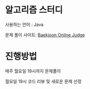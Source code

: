 # 알고리즘 스터디
사용하는 언어 : Java

문제 풀이 사이트: [Baekjoon Online Judge](https://www.acmicpc.net/)

# 진행방법
매주 월요일 19시까지 문제풀이

월요일 19시 코드 리뷰 및 새로운 문제 선정

